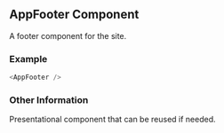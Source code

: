 ## AppFooter Component
A footer component for the site.

### Example

```js
<AppFooter />
```

### Other Information
Presentational component that can be reused if needed.
